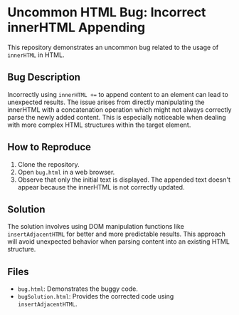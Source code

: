 # Uncommon HTML Bug: Incorrect innerHTML Appending

This repository demonstrates an uncommon bug related to the usage of `innerHTML` in HTML.

## Bug Description
Incorrectly using `innerHTML +=` to append content to an element can lead to unexpected results.
The issue arises from directly manipulating the innerHTML with a concatenation operation which might not always correctly parse the newly added content.  This is especially noticeable when dealing with more complex HTML structures within the target element.

## How to Reproduce
1. Clone the repository.
2. Open `bug.html` in a web browser.
3. Observe that only the initial text is displayed. The appended text doesn't appear because the innerHTML is not correctly updated. 

## Solution
The solution involves using DOM manipulation functions like `insertAdjacentHTML` for better and more predictable results.  This approach will avoid unexpected behavior when parsing content into an existing HTML structure.

## Files
* `bug.html`: Demonstrates the buggy code.
* `bugSolution.html`: Provides the corrected code using `insertAdjacentHTML`.